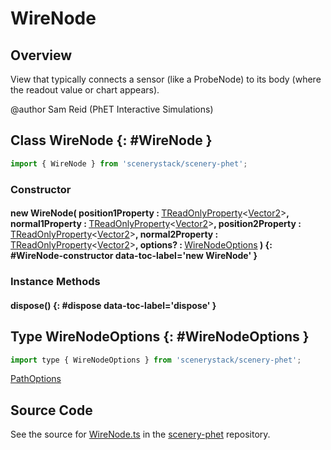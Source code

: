# WireNode

## Overview

View that typically connects a sensor (like a ProbeNode) to its body (where the readout value or chart appears).

@author Sam Reid (PhET Interactive Simulations)

## Class WireNode {: #WireNode }


```js
import { WireNode } from 'scenerystack/scenery-phet';
```
### Constructor

#### new WireNode( position1Property : <span style="font-weight: 400;">[TReadOnlyProperty](../axon/TReadOnlyProperty.md)&lt;[Vector2](../dot/Vector2.md)&gt;</span>, normal1Property : <span style="font-weight: 400;">[TReadOnlyProperty](../axon/TReadOnlyProperty.md)&lt;[Vector2](../dot/Vector2.md)&gt;</span>, position2Property : <span style="font-weight: 400;">[TReadOnlyProperty](../axon/TReadOnlyProperty.md)&lt;[Vector2](../dot/Vector2.md)&gt;</span>, normal2Property : <span style="font-weight: 400;">[TReadOnlyProperty](../axon/TReadOnlyProperty.md)&lt;[Vector2](../dot/Vector2.md)&gt;</span>, options? : <span style="font-weight: 400;">[WireNodeOptions](../scenery-phet/WireNode.md#WireNodeOptions)</span> ) {: #WireNode-constructor data-toc-label='new WireNode' }

### Instance Methods

#### dispose() {: #dispose data-toc-label='dispose' }



## Type WireNodeOptions {: #WireNodeOptions }


```js
import type { WireNodeOptions } from 'scenerystack/scenery-phet';
```


[PathOptions](../scenery/Path.md#PathOptions)



## Source Code

See the source for [WireNode.ts](https://github.com/phetsims/scenery-phet/blob/main/js/WireNode.ts) in the [scenery-phet](https://github.com/phetsims/scenery-phet) repository.

